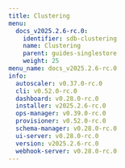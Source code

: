 ```yaml
---
title: Clustering
menu:
  docs_v2025.2.6-rc.0:
    identifier: sdb-clustering
    name: Clustering
    parent: guides-singlestore
    weight: 25
menu_name: docs_v2025.2.6-rc.0
info:
  autoscaler: v0.37.0-rc.0
  cli: v0.52.0-rc.0
  dashboard: v0.28.0-rc.0
  installer: v2025.2.6-rc.0
  ops-manager: v0.39.0-rc.0
  provisioner: v0.52.0-rc.0
  schema-manager: v0.28.0-rc.0
  ui-server: v0.28.0-rc.0
  version: v2025.2.6-rc.0
  webhook-server: v0.28.0-rc.0
---
```


